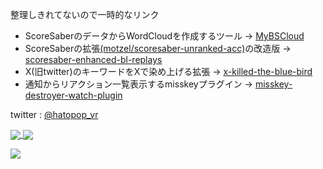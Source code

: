 整理しきれてないので一時的なリンク  
- ScoreSaberのデータからWordCloudを作成するツール -> [MyBSCloud](https://github.com/hatopopvr/MyBSCloud)  
- ScoreSaberの拡張[(motzel/scoresaber-unranked-acc)](https://github.com/motzel/scoresaber-unranked-acc)の改造版 -> [scoresaber-enhanced-bl-replays](https://github.com/hatopopvr/scoresaber-enhanced-bl-replays)  
- X(旧twitter)のキーワードをXで染め上げる拡張 -> [x-killed-the-blue-bird](https://github.com/hatopopvr/x-killed-the-blue-bird)
- 通知からリアクション一覧表示するmisskeyプラグイン -> [misskey-destroyer-watch-plugin](https://github.com/hatopopvr/misskey-destroyer-watch-plugin)
  
twitter : [@hatopop_vr](https://twitter.com/hatopop_vr)

<a href="https://github.com/anuraghazra/github-readme-stats">
  <img align="center" src="https://github-readme-stats.vercel.app/api?username=hatopopvr&show_icons=true&theme=radical&hide=contribs" />
</a>
<a href="https://github.com/anuraghazra/convoychat">
  <img align="center" src="https://github-readme-stats.vercel.app/api/top-langs/?username=hatopopvr&layout=compact&show_icons=true&theme=radical" />
</a>

![](https://github-readme-score-saber.vercel.app/api?uid=76561198412839195)
